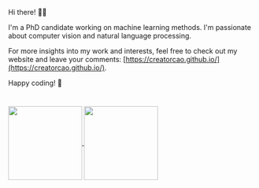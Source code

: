 
Hi there! 👋😊

I'm a PhD candidate working on machine learning methods. I'm passionate about computer vision and natural language processing. 

For more insights into my work and interests, feel free to check out my website and leave your comments: [https://creatorcao.github.io/](https://creatorcao.github.io/).

Happy coding! 🤖

#  
<a href="https://github.com/creatorcao/github-readme-stats">
  <img height=150 align="center" src="https://github-readme-stats.vercel.app/api?username=creatorcao&theme=graywhite" />
</a>
<a href="https://github.com/creatorcao">
  <img height=150 align="center" src="https://github-readme-stats.vercel.app/api/top-langs?username=creatorcao&hide_progress=true&theme=graywhite&layout=compact&langs_count=8&card_width=320" />
</a>
